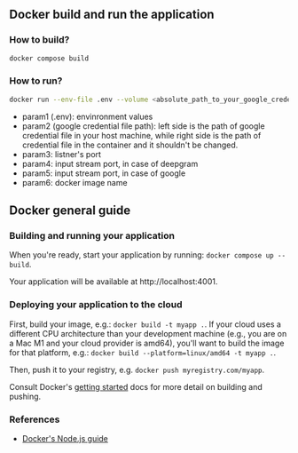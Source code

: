 ## Docker build and run the application

### How to build?

```sh
docker compose build
```

### How to run?

```sh
docker run --env-file .env --volume <absolute_path_to_your_google_credential_file>:/usr/src/app/google-credential.json -p 4001:4001 -p 5004:5004/udp -p 5006:5006/udp barix-translator
```

- param1 (.env): envinronment values
- param2 (google credential file path): left side is the path of google credential file in your host machine, while right side is the path of credential file in the container and it shouldn't be changed.
- param3: listner's port
- param4: input stream port, in case of deepgram
- param5: input stream port, in case of google
- param6: docker image name

## Docker general guide

### Building and running your application

When you're ready, start your application by running:
`docker compose up --build`.

Your application will be available at http://localhost:4001.

### Deploying your application to the cloud

First, build your image, e.g.: `docker build -t myapp .`.
If your cloud uses a different CPU architecture than your development
machine (e.g., you are on a Mac M1 and your cloud provider is amd64),
you'll want to build the image for that platform, e.g.:
`docker build --platform=linux/amd64 -t myapp .`.

Then, push it to your registry, e.g. `docker push myregistry.com/myapp`.

Consult Docker's [getting started](https://docs.docker.com/go/get-started-sharing/)
docs for more detail on building and pushing.

### References

- [Docker's Node.js guide](https://docs.docker.com/language/nodejs/)
